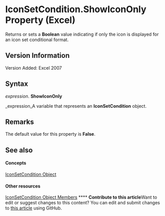 
# IconSetCondition.ShowIconOnly Property (Excel)

Returns or sets a  **Boolean** value indicating if only the icon is displayed for an icon set conditional format.


## Version Information

Version Added: Excel 2007 


## Syntax

 _expression_. **ShowIconOnly**

 _expression_A variable that represents an  **IconSetCondition** object.


## Remarks

The default value for this property is  **False**.


## See also


#### Concepts


 [IconSetCondition Object](e3c4ef69-4d95-87c9-5059-805775288e24.md)
#### Other resources


 [IconSetCondition Object Members](5ea20648-be46-7b8b-be31-368fc98329ab.md)
****   **Contribute to this article**Want to edit or suggest changes to this content? You can edit and submit changes to  [this article](https://github.com/jhershey00/VBA_Excel_Test/OpenXMLCon/articles/4613f7ae-8282-755f-4a1c-fd6b01de0141.md) using GitHub.

